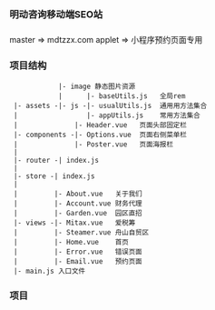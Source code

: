 ### 明动咨询移动端SEO站

###
master => mdtzzx.com
applet => 小程序预约页面专用

### 项目结构
                |- image 静态图片资源
                |      |- baseUtils.js   全局rem
     |- assets -|- js -|- usualUtils.js  通用用方法集合 
     |                 |- appUtils.js    常用方法集合
     |              |- Header.vue   页面头部固定栏
     |- components -|- Options.vue  页面右侧菜单栏
     |              |- Poster.vue   页面海报栏
     |
     |- router -| index.js
     |
     |- store -| index.js
     |
     |         |- About.vue   关于我们
     |         |- Account.vue 财务代理
     |         |- Garden.vue  园区直招
     |- views -|- Mitax.vue   爱税筹
     |         |- Steamer.vue 舟山自贸区
     |         |- Home.vue    首页
     |         |- Error.vue   错误页面
     |         |- Email.vue   预约页面
     |- main.js 入口文件

### 项目
